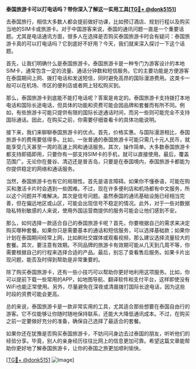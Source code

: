**泰国旅游卡可以打电话吗？带你深入了解这一实用工具[[TG💪+ @donk5151](https://t.me/s/donk5151)]**

去泰国旅行，相信大多数人都会提前做好功课，比如预订酒店、规划行程以及购买当地的SIM卡或旅游卡。对于中国游客来说，泰国的通讯问题一直是一个重要话题。尤其是电话通讯方面，很多人在选择是否购买泰国旅游卡时会有疑问：泰国旅游卡真的可以打电话吗？它到底好不好用？今天，我们就来深入探讨一下这个话题。

首先，让我们明确什么是泰国旅游卡。泰国旅游卡是一种专门为游客设计的本地SIM卡，通常包含一定的流量、通话分钟数和短信服务。它的主要功能是方便游客在泰国期间上网、拨打电话和发送短信，同时避免高昂的国际漫游费用。这类卡一般可以在机场、市区的便利店或者网上轻松购买到。

那么，泰国旅游卡到底能不能打电话呢？答案是肯定的。泰国旅游卡支持拨打本地电话和国际长途电话，但具体的功能和资费可能会因品牌和套餐而有所不同。例如，有些旅游卡可能只提供有限的国际长途通话时间，而另一些则可能完全不支持国际通话。因此，在购买之前，你需要仔细查看卡的具体功能说明。

接下来，我们来聊聊泰国旅游卡的优点。首先，价格实惠。与国际漫游相比，泰国旅游卡的费用要低得多。比如，一张普通的泰国旅游卡可能只需几十元人民币，就能享受几天甚至一周的高速上网和通话服务。其次，操作简单。大多数泰国旅游卡都支持即插即用，只要你有一部支持SIM卡的手机，就可以直接使用。最后，覆盖范围广。无论你在曼谷、清迈还是普吉岛，只要是在泰国境内，泰国旅游卡都能为你提供稳定的网络和通话服务。

当然，泰国旅游卡也有它的局限性。首先是语言障碍。如果你不懂泰语，可能在购买和激活卡片时会遇到一些困难。不过，现在许多便利店和机场都有中文服务，所以这个问题并不难解决。其次是信号问题。虽然泰国的通讯基础设施已经相当完善，但在偏远地区或山区，可能会出现信号不稳定的情况。此外，对于一些对数据隐私特别敏感的人来说，使用外国运营商提供的服务可能会让他们感到不安。

那么，如何选择一款适合自己的泰国旅游卡呢？首先，你要根据自己的需求来决定购买哪种套餐。如果你只是需要基本的通话和短信服务，可以选择基础款；如果你计划在泰国期间经常上网，比如刷社交媒体或观看视频，那么建议选择流量较大的套餐。其次，要注意有效期。不同品牌的旅游卡有效期可能从几天到几周不等，你需要根据自己的行程来选择合适的产品。最后，别忘了查看售后服务。如果卡片出现问题，能否及时得到帮助是非常重要的。

除了购买泰国旅游卡，还有一些小技巧可以帮助你更好地利用这项服务。比如，你可以提前下载一些常用的APP，如地图导航、翻译软件和支付平台，这样即使没有WiFi也能正常使用。另外，尽量避免在深夜或清晨拨打国际长途电话，因为这些时段的资费可能会更高。

总的来说，泰国旅游卡是一款非常实用的工具，尤其适合那些想要在泰国自由行的游客。它不仅能够让你随时随地保持联系，还能大大降低通讯成本。不过，在购买之前一定要做好充分的准备，确保自己选择了最适合的套餐。

如果你还在犹豫是否购买泰国旅游卡，不妨问问身边去过泰国的朋友，听听他们的经验分享。毕竟，别人的亲身经历往往比网上的信息更加可靠。希望这篇文章能帮助你更好地了解泰国旅游卡，让你的泰国之旅更加顺利愉快。

[[TG💪+ @donk5151](https://t.me/s/donk5151) ![Image](https://i.postimg.cc/rwNCRYN7/Snipaste-2025-04-30-17-27-05.png)]